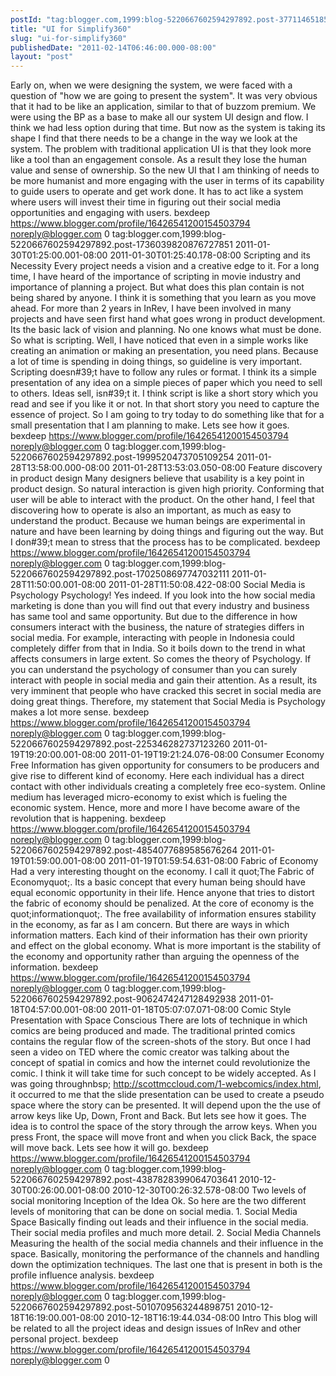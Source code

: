 ```yaml
---
postId: "tag:blogger.com,1999:blog-5220667602594297892.post-377114651859088791"
title: "UI for Simplify360"
slug: "ui-for-simplify360"
publishedDate: "2011-02-14T06:46:00.000-08:00"
layout: "post"
---
```


Early on, when we were designing the system, we were faced with a question of
"how we are going to present the system". It was very obvious that it had to
be like an application, similar to that of buzzom premium. We were using the
BP as a base to make all our system UI design and flow. I think we had less
option during that time. But now as the system is taking its shape I find that
there needs to be a change in the way we look at the system. The problem with
traditional application UI is that they look more like a tool than an
engagement console. As a result they lose the human value and sense of
ownership. So the new UI that I am thinking of needs to be more humanist and
more engaging with the user in terms of its capability to guide users to
operate and get work done. It has to act like a system where users will invest
their time in figuring out their social media opportunities and engaging with
users. bexdeep https://www.blogger.com/profile/16426541200154503794
noreply@blogger.com 0
tag:blogger.com,1999:blog-5220667602594297892.post-1736039820876727851
2011-01-30T01:25:00.001-08:00 2011-01-30T01:25:40.178-08:00 Scripting and its
Necessity Every project needs a vision and a creative edge to it. For a long
time, I have heard of the importance of scripting in movie industry and
importance of planning a project. But what does this plan contain is not being
shared by anyone. I think it is something that you learn as you move ahead.
For more than 2 years in InRev, I have been involved in many projects and have
seen first hand what goes wrong in product development. Its the basic lack of
vision and planning. No one knows what must be done. So what is scripting.
Well, I have noticed that even in a simple works like creating an animation or
making an presentation, you need plans. Because a lot of time is spending in
doing things, so guideline is very important. Scripting doesn#39;t have to
follow any rules or format. I think its a simple presentation of any idea on a
simple pieces of paper which you need to sell to others. Ideas sell, isn#39;t
it. I think script is like a short story which you read and see if you like it
or not. In that short story you need to capture the essence of project. So I
am going to try today to do something like that for a small presentation that
I am planning to make. Lets see how it goes. bexdeep
https://www.blogger.com/profile/16426541200154503794 noreply@blogger.com 0
tag:blogger.com,1999:blog-5220667602594297892.post-1999520473705109254
2011-01-28T13:58:00.000-08:00 2011-01-28T13:53:03.050-08:00 Feature discovery
in product design Many designers believe that usability is a key point in
product design. So natural interaction is given high priority. Conforming that
user will be able to interact with the product. On the other hand, I feel that
discovering how to operate is also an important, as much as easy to understand
the product. Because we human beings are experimental in nature and have been
learning by doing things and figuring out the way. But I don#39;t mean to
stress that the process has to be complicated. bexdeep
https://www.blogger.com/profile/16426541200154503794 noreply@blogger.com 0
tag:blogger.com,1999:blog-5220667602594297892.post-1702508697747032111
2011-01-28T11:50:00.001-08:00 2011-01-28T11:50:08.422-08:00 Social Media is
Psychology Psychology! Yes indeed. If you look into the how social media
marketing is done than you will find out that every industry and business has
same tool and same opportunity. But due to the difference in how consumers
interact with the business, the nature of strategies differs in social media.
For example, interacting with people in Indonesia could completely differ from
that in India. So it boils down to the trend in what affects consumers in
large extent. So comes the theory of Psychology. If you can understand the
psychology of consumer than you can surely interact with people in social
media and gain their attention. As a result, its very imminent that people who
have cracked this secret in social media are doing great things. Therefore, my
statement that Social Media is Psychology makes a lot more sense. bexdeep
https://www.blogger.com/profile/16426541200154503794 noreply@blogger.com 0
tag:blogger.com,1999:blog-5220667602594297892.post-225346282737123260
2011-01-19T19:20:00.001-08:00 2011-01-19T19:21:24.076-08:00 Consumer Economy
Free Information has given opportunity for consumers to be producers and give
rise to different kind of economy. Here each individual has a direct contact
with other individuals creating a completely free eco-system. Online medium
has leveraged micro-economy to exist which is fueling the economic system.
Hence, more and more I have become aware of the revolution that is happening.
bexdeep https://www.blogger.com/profile/16426541200154503794
noreply@blogger.com 0
tag:blogger.com,1999:blog-5220667602594297892.post-4854077689585676264
2011-01-19T01:59:00.001-08:00 2011-01-19T01:59:54.631-08:00 Fabric of Economy
Had a very interesting thought on the economy. I call it quot;The Fabric of
Economyquot;. Its a basic concept that every human being should have equal
economic opportunity in their life. Hence anyone that tries to distort the
fabric of economy should be penalized. At the core of economy is the
quot;informationquot;. The free availability of information ensures stability
in the economy, as far as I am concern. But there are ways in which
information matters. Each kind of their information has their own priority and
effect on the global economy. What is more important is the stability of the
economy and opportunity rather than arguing the openness of the information.
bexdeep https://www.blogger.com/profile/16426541200154503794
noreply@blogger.com 0
tag:blogger.com,1999:blog-5220667602594297892.post-9062474247128492938
2011-01-18T04:57:00.001-08:00 2011-01-18T05:07:07.071-08:00 Comic Style
Presentation with Space Conscious There are lots of technique in which comics
are being produced and made. The traditional printed comics contains the
regular flow of the screen-shots of the story. But once I had seen a video on
TED where the comic creator was talking about the concept of spatial in comics
and how the internet could revolutionize the comic. I think it will take time
for such concept to be widely accepted. As I was going throughnbsp;
http://scottmccloud.com/1-webcomics/index.html, it occurred to me that the
slide presentation can be used to create a pseudo space where the story can be
presented. It will depend upon the the use of arrow keys like Up, Down, Front
and Back. But lets see how it goes. The idea is to control the space of the
story through the arrow keys. When you press Front, the space will move front
and when you click Back, the space will move back. Lets see how it will go.
bexdeep https://www.blogger.com/profile/16426541200154503794
noreply@blogger.com 0
tag:blogger.com,1999:blog-5220667602594297892.post-4387828399064703641
2010-12-30T00:26:00.001-08:00 2010-12-30T00:26:32.578-08:00 Two levels of
social monitoring Inception of the Idea Ok. So here are the two different
levels of monitoring that can be done on social media. 1\. Social Media Space
Basically finding out leads and their influence in the social media. Their
social media profiles and much more detail. 2\. Social Media Channels
Measuring the health of the social media channels and their influence in the
space. Basically, monitoring the performance of the channels and handling down
the optimization techniques. The last one that is present in both is the
profile influence analysis. bexdeep
https://www.blogger.com/profile/16426541200154503794 noreply@blogger.com 0
tag:blogger.com,1999:blog-5220667602594297892.post-5010709563244898751
2010-12-18T16:19:00.001-08:00 2010-12-18T16:19:44.034-08:00 Intro This blog
will be related to all the project ideas and design issues of InRev and other
personal project. bexdeep https://www.blogger.com/profile/16426541200154503794
noreply@blogger.com 0

